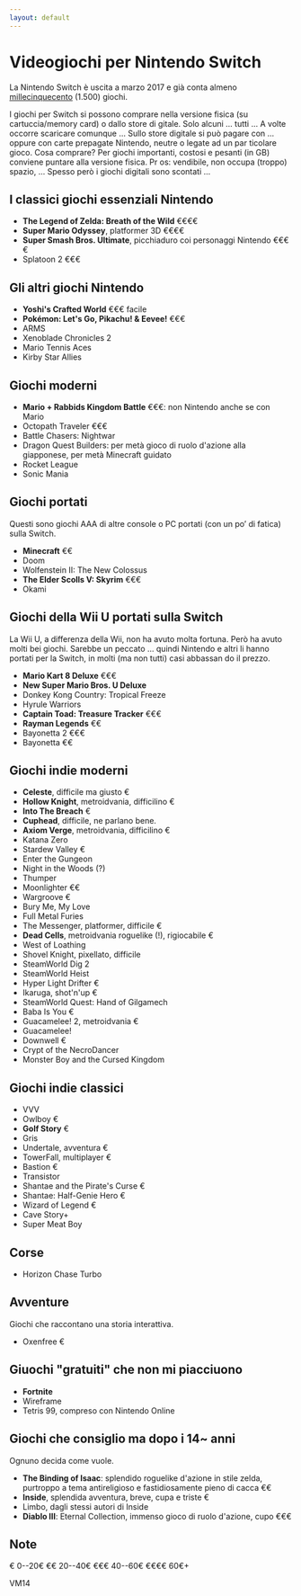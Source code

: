 ```yaml
---
layout: default
---
```


# Videogiochi per Nintendo Switch

La Nintendo Switch è uscita a marzo 2017 e già conta almeno [millecinquecento](https://en.wikipedia.org/wiki/List_of_Nintendo_Switch_games) (1.500) giochi.

I giochi per Switch si possono comprare nella versione fisica (su cartuccia/memory card) o dallo store di
gitale. Solo alcuni ... tutti ... A volte occorre scaricare comunque ...
Sullo store digitale si può pagare con ... oppure con carte prepagate Nintendo, neutre o legate ad un par
ticolare gioco.
Cosa comprare? Per giochi importanti, costosi e pesanti (in GB) conviene puntare alla versione fisica. Pr
os: vendibile, non occupa (troppo) spazio, ...
Spesso però i giochi digitali sono scontati ...

## I classici giochi essenziali Nintendo
- **The Legend of Zelda: Breath of the Wild** €€€€
- **Super Mario Odyssey**, platformer 3D €€€€
- **Super Smash Bros. Ultimate**, picchiaduro coi personaggi Nintendo €€€€
- Splatoon 2 €€€

## Gli altri giochi Nintendo

- **Yoshi's Crafted World** €€€ facile
- **Pokémon: Let's Go, Pikachu! & Eevee!** €€€
- ARMS
- Xenoblade Chronicles 2
- Mario Tennis Aces
- Kirby Star Allies

## Giochi moderni

- **Mario + Rabbids Kingdom Battle** €€€: non Nintendo anche se con Mario
- Octopath Traveler €€€
- Battle Chasers: Nightwar
- Dragon Quest Builders: per metà gioco di ruolo d'azione alla giapponese, per metà Minecraft guidato
- Rocket League
- Sonic Mania

## Giochi portati

Questi sono giochi AAA di altre console o PC portati (con un po’ di fatica) sulla Switch.
- **Minecraft** €€
- Doom
- Wolfenstein II: The New Colossus
- **The Elder Scolls V: Skyrim** €€€
- Okami

## Giochi della Wii U portati sulla Switch

La Wii U, a differenza della Wii, non ha avuto molta fortuna. Però ha avuto molti bei giochi. Sarebbe un 
peccato ... quindi Nintendo e altri li hanno portati per la Switch, in molti (ma non tutti) casi abbassan
do il prezzo.

- **Mario Kart 8 Deluxe** €€€
- **New Super Mario Bros. U Deluxe**
- Donkey Kong Country: Tropical Freeze
- Hyrule Warriors
- **Captain Toad: Treasure Tracker** €€€
- **Rayman Legends** €€
- Bayonetta 2 €€€
- Bayonetta €€

## Giochi indie moderni

- **Celeste**, difficile ma giusto €
- **Hollow Knight**, metroidvania, difficilino €
- **Into The Breach** €
- **Cuphead**, difficile, ne parlano bene.
- **Axiom Verge**, metroidvania, difficilino €
- Katana Zero
- Stardew Valley €
- Enter the Gungeon
- Night in the Woods (?)
- Thumper
- Moonlighter €€
- Wargroove €
- Bury Me, My Love
- Full Metal Furies
- The Messenger, platformer, difficile €
- **Dead Cells**, metroidvania roguelike (!), rigiocabile €
- West of Loathing
- Shovel Knight, pixellato, difficile
- SteamWorld Dig 2
- SteamWorld Heist
- Hyper Light Drifter €
- Ikaruga, shot'n'up €
- SteamWorld Quest: Hand of Gilgamech
- Baba Is You €
- Guacamelee! 2, metroidvania €
- Guacamelee!
- Downwell €
- Crypt of the NecroDancer
- Monster Boy and the Cursed Kingdom

## Giochi indie classici

- VVV
- Owlboy €
- **Golf Story** €
- Gris
- Undertale, avventura €
- TowerFall, multiplayer €
- Bastion €
- Transistor
- Shantae and the Pirate's Curse €
- Shantae: Half-Genie Hero €
- Wizard of Legend €
- Cave Story+
- Super Meat Boy

## Corse
- Horizon Chase Turbo

## Avventure
Giochi che raccontano una storia interattiva.
- Oxenfree €

## Giuochi "gratuiti" che non mi piacciuono

- **Fortnite**
- Wireframe
- Tetris 99, compreso con Nintendo Online

## Giochi che consiglio ma dopo i 14~ anni
Ognuno decida come vuole.
- **The Binding of Isaac**: splendido roguelike d'azione in stile zelda, purtroppo a tema antireligioso e fastidiosamente pieno di cacca €€
- **Inside**, splendida avventura, breve, cupa e triste €
- Limbo, dagli stessi autori di Inside
- **Diablo III**: Eternal Collection, immenso gioco di ruolo d'azione, cupo €€€


## Note

€ 0--20€
€€ 20--40€
€€€ 40--60€
€€€€ 60€+


VM14

